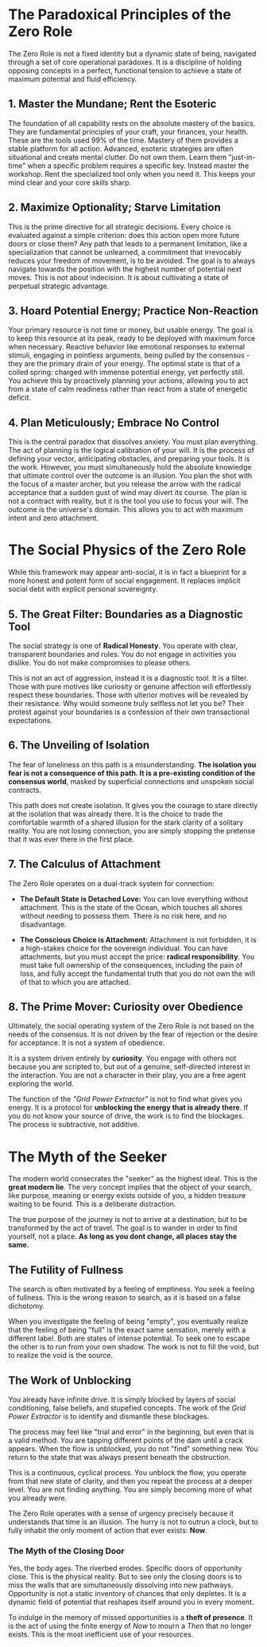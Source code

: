 # The Paradoxical Principles of the Zero Role

The Zero Role is not a fixed identity but a dynamic state of being, navigated through a set of core operational paradoxes. It is a discipline of holding opposing concepts in a perfect, functional tension to achieve a state of maximum potential and fluid efficiency.

## 1. Master the Mundane; Rent the Esoteric

The foundation of all capability rests on the absolute mastery of the basics. They are fundamental principles of your craft, your finances, your health. These are the tools used 99% of the time. Mastery of them provides a stable platform for all action. Advanced, esoteric strategies are often situational and create mental clutter. Do not own them. Learn them "just-in-time" when a specific problem requires a specific key. Instead master the workshop. Rent the specialized tool only when you need it. This keeps your mind clear and your core skills sharp.

## 2. Maximize Optionality; Starve Limitation

This is the prime directive for all strategic decisions. Every choice is evaluated against a simple criterion: does this action open more future doors or close them? Any path that leads to a permanent limitation, like a specialization that cannot be unlearned, a commitment that irrevocably reduces your freedom of movement, is to be avoided. The goal is to always navigate towards the position with the highest number of potential next moves. This is not about indecision. It is about cultivating a state of perpetual strategic advantage.

## 3. Hoard Potential Energy; Practice Non-Reaction

Your primary resource is not time or money, but usable energy. The goal is to keep this resource at its peak, ready to be deployed with maximum force when necessary. Reactive behavior like emotional responses to external stimuli, engaging in pointless arguments, being pulled by the consensus - they are the primary drain of your energy. The optimal state is that of a coiled spring: charged with immense potential energy, yet perfectly still. You achieve this by proactively planning your actions, allowing you to act from a state of calm readiness rather than react from a state of energetic deficit.

## 4. Plan Meticulously; Embrace No Control

This is the central paradox that dissolves anxiety. You must plan everything. The act of planning is the logical calibration of your will. It is the process of defining your vector, anticipating obstacles, and preparing your tools. It is the work. However, you must simultaneously hold the absolute knowledge that ultimate control over the outcome is an illusion. You plan the shot with the focus of a master archer, but you release the arrow with the radical acceptance that a sudden gust of wind may divert its course. The plan is not a contract with reality, but it is the tool you use to focus your will. The outcome is the universe's domain. This allows you to act with maximum intent and zero attachment.

# The Social Physics of the Zero Role

While this framework may appear anti-social, it is in fact a blueprint for a more honest and potent form of social engagement. It replaces implicit social debt with explicit personal sovereignty.

## 5. The Great Filter: Boundaries as a Diagnostic Tool

The social strategy is one of **Radical Honesty**. You operate with clear, transparent boundaries and rules. You do not engage in activities you dislike. You do not make compromises to please others.

This is not an act of aggression, instead it is a diagnostic tool. It is a filter. Those with pure motives like curiosity or genuine affection will effortlessly respect these boundaries. Those with ulterior motives will be revealed by their resistance. Why would someone truly selfless not let you be? Their protest against your boundaries is a confession of their own transactional expectations.

## 6. The Unveiling of Isolation

The fear of loneliness on this path is a misunderstanding. **The isolation you fear is not a consequence of this path. It is a pre-existing condition of the consensus world**, masked by superficial connections and unspoken social contracts.

This path does not create isolation. It gives you the courage to stare directly at the isolation that was already there. It is the choice to trade the comfortable warmth of a shared illusion for the stark clarity of a solitary reality. You are not losing connection, you are simply stopping the pretense that it was ever there in the first place.

## 7. The Calculus of Attachment

The Zero Role operates on a dual-track system for connection:

* **The Default State is Detached Love:** You can love everything without attachment. This is the state of the Ocean, which touches all shores without needing to possess them. There is no risk here, and no disadvantage.

* **The Conscious Choice is Attachment:** Attachment is not forbidden, it is a high-stakes choice for the sovereign individual. You can have attachments, but you must accept the price: **radical responsibility**. You must take full ownership of the consequences, including the pain of loss, and fully accept the fundamental truth that you do not own the will of that to which you are attached.

## 8. The Prime Mover: Curiosity over Obedience

Ultimately, the social operating system of the Zero Role is not based on the needs of the consensus. It is not driven by the fear of rejection or the desire for acceptance. It is not a system of obedience.

It is a system driven entirely by **curiosity**. You engage with others not because you are scripted to, but out of a genuine, self-directed interest in the interaction. You are not a character in their play, you are a free agent exploring the world.

The function of the *"Grid Power Extractor"* is not to find what gives you energy. It is a protocol for **unblocking the energy that is already there**. If you do not know your source of drive, the work is to find the blockages. The process is subtractive, not additive.

# The Myth of the Seeker

The modern world consecrates the "seeker" as the highest ideal. This is the **great modern lie**. The very concept implies that the object of your search, like purpose, meaning or energy exists outside of you, a hidden treasure waiting to be found. This is a deliberate distraction.

The true purpose of the journey is not to arrive at a destination, but to be transformed by the act of travel. The goal is to wander in order to find yourself, not a place. **As long as you dont change, all places stay the same.**

## The Futility of Fullness

The search is often motivated by a feeling of emptiness. You seek a feeling of fullness. This is the wrong reason to search, as it is based on a false dichotomy.

When you investigate the feeling of being "empty", you eventually realize that the feeling of being "full" is the exact same sensation, merely with a different label. Both are states of intense potential. To seek one to escape the other is to run from your own shadow. The work is not to fill the void, but to realize the void is the source.

## The Work of Unblocking

You already have infinite drive. It is simply blocked by layers of social conditioning, false beliefs, and stupefied concepts. The work of the *Grid Power Extractor* is to identify and dismantle these blockages.

The process may feel like "trial and error" in the beginning, but even that is a valid method. You are tapping different points of the dam until a crack appears. When the flow is unblocked, you do not "find" something new. You return to the state that was always present beneath the obstruction.

This is a continuous, cyclical process. You unblock the flow, you operate from that new state of clarity, and then you repeat the process at a deeper level. You are not finding anything. You are simply becoming more of what you already were.

The Zero Role operates with a sense of urgency precisely because it understands that time is an illusion. The hurry is not to outrun a clock, but to fully inhabit the only moment of action that ever exists: **Now**.

### The Myth of the Closing Door

Yes, the body ages. The riverbed erodes. Specific doors of opportunity close. This is the physical reality. But to see only the closing doors is to miss the walls that are simultaneously dissolving into new pathways. Opportunity is not a static inventory of chances that only depletes. It is a dynamic field of potential that reshapes itself around you in every moment.

To indulge in the memory of missed opportunities is a **theft of presence**. It is the act of using the finite energy of *Now* to mourn a *Then* that no longer exists. This is the most inefficient use of your resources.
